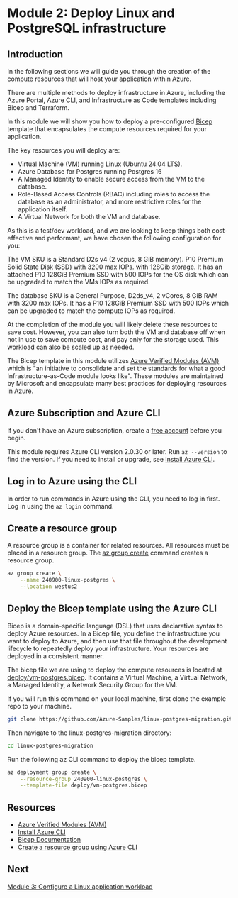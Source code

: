 # Module 2: Deploy Linux and PostgreSQL infrastructure​

## Introduction

In the following sections we will guide you through the creation of the compute resources that will host your application within Azure.

There are multiple methods to deploy infrastructure in Azure, including the Azure Portal, Azure CLI, and Infrastructure as Code templates including Bicep and Terraform.

In this module we will show you how to deploy a pre-configured [Bicep](https://learn.microsoft.com/azure/azure-resource-manager/bicep/overview?tabs=bicep) template that encapsulates the compute resources required for your application.

The key resources you will deploy are:

- Virtual Machine (VM) running Linux (Ubuntu 24.04 LTS).
- Azure Database for Postgres running Postgres 16
- A Managed Identity to enable secure access from the VM to the database.
- Role-Based Access Controls (RBAC) including roles to access the database as an administrator, and more restrictive roles for the application itself.
- A Virtual Network for both the VM and database.

As this is a test/dev workload, and we are looking to keep things both cost-effective and performant, we have chosen the following configuration for you:

The VM SKU is a Standard D2s v4 (2 vcpus, 8 GiB memory). P10 Premium Solid State Disk (SSD) with 3200 max IOPs. with 128Gib storage. It has an attached P10 128GiB Premium SSD with 500 IOPs for the OS disk which can be upgraded to match the VMs IOPs as required.

The database SKU is a General Purpose, D2ds_v4, 2 vCores, 8 GiB RAM with 3200 max IOPs. It has a P10 128GiB Premium SSD with 500 IOPs which can be upgraded to match the compute IOPs as required.

At the completion of the module you will likely delete these resources to save cost. However, you can also turn both the VM and database off when not in use to save compute cost, and pay only for the storage used. This workload can also be scaled up as needed.

The Bicep template in this module utilizes [Azure Verified Modules (AVM)](https://azure.github.io/Azure-Verified-Modules/) which is "an initiative to consolidate and set the standards for what a good Infrastructure-as-Code module looks like". These modules are maintained by Microsoft and encapsulate many best practices for deploying resources in Azure. 

## Azure Subscription and Azure CLI 

If you don't have an Azure subscription, create a [free account](https://azure.microsoft.com/free/) before you begin.

This module requires Azure CLI version 2.0.30 or later. Run `az --version` to find the version. If you need to install or upgrade, see [Install Azure CLI](https://learn.microsoft.com/en-us/cli/azure/install-azure-cli).

## Log in to Azure using the CLI

In order to run commands in Azure using the CLI, you need to log in first. Log in using the `az login` command.

## Create a resource group

A resource group is a container for related resources. All resources must be placed in a resource group. The [az group create](/cli/azure/group) command creates a resource group.

```bash
az group create \
    --name 240900-linux-postgres \
    --location westus2
```

## Deploy the Bicep template using the Azure CLI

Bicep is a domain-specific language (DSL) that uses declarative syntax to deploy Azure resources. In a Bicep file, you define the infrastructure you want to deploy to Azure, and then use that file throughout the development lifecycle to repeatedly deploy your infrastructure. Your resources are deployed in a consistent manner.

The bicep file we are using to deploy the compute resources is located at [deploy/vm-postgres.bicep](./deploy/vm-postgres.bicep). It contains a Virtual Machine, a Virtual Network, a Managed Identity, a Network Security Group for the VM.

If you will run this command on your local machine, first clone the example repo to your machine.

```bash
git clone https://github.com/Azure-Samples/linux-postgres-migration.git
```

Then navigate to the linux-postgres-migration directory:

```bash
cd linux-postgres-migration
```

Run the following az CLI command to deploy the bicep template.

```bash
az deployment group create \
    --resource-group 240900-linux-postgres \
    --template-file deploy/vm-postgres.bicep
```

## Resources
- [Azure Verified Modules (AVM)](https://azure.github.io/Azure-Verified-Modules/)
- [Install Azure CLI](https://learn.microsoft.com/cli/azure/install-azure-cli)
- [Bicep Documentation](https://learn.microsoft.com/azure/azure-resource-manager/bicep/overview?tabs=bicep)
- [Create a resource group using Azure CLI](https://learn.microsoft.com/cli/azure/group)

## Next

[Module 3: Configure a Linux application workload​](./MODULE-3.md)
